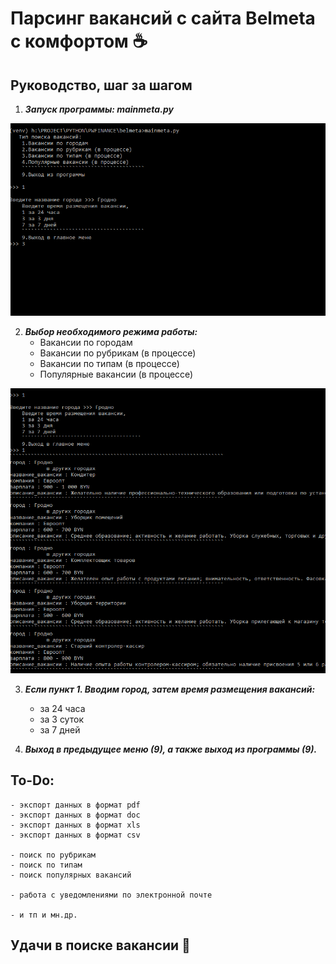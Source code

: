 # Парсинг вакансий с сайта Belmeta с комфортом :coffee:

## Руководство, шаг за шагом

1. ***Запуск программы: mainmeta.py***

<kbd><img src="img/result_1.png" /></kbd>

2. ***Выбор необходимого режима работы:***
	- Вакансии по городам
	- Вакансии по рубрикам (в процессе)
	- Вакансии по типам (в процессе)
	- Популярные вакансии (в процессе)

<kbd><img src="img/result_2.png" /></kbd>

3. ***Если пункт 1. Вводим город, затем время размещения вакансий:***
	- за 24 часа
	- за 3 суток
	- за 7 дней

4. ***Выход в предыдущее меню (9), а также выход из программы (9).***

## To-Do:

	- экспорт данных в формат pdf
	- экспорт данных в формат doc
	- экспорт данных в формат xls
	- экспорт данных в формат csv

	- поиск по рубрикам
	- поиск по типам
	- поиск популярных вакансий

	- работа с уведомлениями по электронной почте

	- и тп и мн.др.

## Удачи в поиске вакансии :muscle:


